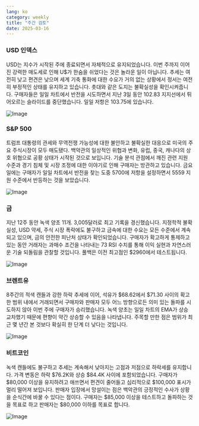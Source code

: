 ```yaml
---
lang: ko
category: weekly
title: "주간 검토"
date: 2025-03-16
---
```


### USD 인덱스

USD는 지수가 시작된 주에 종료되면서 자체적으로 유지되었습니다. 이번 주까지 이어진 강력한 매도세로 인해 U$가 한숨을 쉬었다는 것은 놀라운 일이 아닙니다. 추세는 여전히 낮고 편견은 낮으며 세계 기축 통화에 대한 수요가 거의 없는 상황에서 정서는 여전히 부정적인 상태를 유지하고 있습니다. 촛대와 같은 도지는 불확실성을 확인시켜줍니다. 구매자들은 일일 차트에서 반전을 시도하면서 지난 3일 동안 102.83 지지선에서 튀어오르는 슬라이드를 중단했습니다. 일일 저항은 103.75에 있습니다. 

![Image](https://markleighedu.github.io/img/Mar-2025/16-Mar-2025/usdindex.jpg)

### S&P 500

트럼프 대통령의 관세와 무역전쟁 가능성에 대한 불안하고 불확실한 대응으로 미국의 주요 주식시장이 모두 매도됐다. 백악관의 일상적인 위협과 변화, 유럽, 중국, 캐나다의 상호 위협으로 공황 상태가 시작된 것으로 보입니다. 기술 분석 관점에서 깨진 관련 지원 수준과 경기 침체 및 시장 조정에 대한 이야기로 인해 구매자는 방관하고 있습니다. 금요일에는 구매자가 일일 차트에서 반전을 찾는 도중 5700에 저항을 설정하면서 5559 지원 수준에서 반등하는 것을 보았습니다.  

![Image](https://markleighedu.github.io/img/Mar-2025/16-Mar-2025/sp500.jpg)

### 금

지난 12주 동안 녹색 양초 11개. 3,005달러로 최고 기록을 경신했습니다. 지정학적 불확실성, USD 약세, 주식 시장 폭락에도 불구하고 금속에 대한 수요는 모든 수준에서 계속되고 있으며, 금의 안전한 피난처 상태가 확인되었습니다. 구매자가 확고하게 통제하고 있는 동안 거래자는 과매수 조건을 나타내는 73 RSI 수치를 통해 이익 실현과 자연스러운 기술 되돌림을 관찰할 것입니다. 풀백은 이전 최고점인 $2960에서 테스트됩니다.

![Image](https://markleighedu.github.io/img/Mar-2025/16-Mar-2025/gold.jpg)

### 브렌트유

8주간의 적색 캔들과 강한 하락 추세에 이어, 석유가 $68.62에서 $71.30 사이의 확고한 범위 내에서 거래되면서 구매자와 판매자 모두 어느 방향으로든 의미 있는 돌파를 시도하지 않아 이번 주에 구매자가 승리했습니다. 녹색 양초는 일일 차트의 EMA가 상승 교차했기 때문에 편향이 약간 상승할 수 있음을 나타냅니다. 주목할 만한 점은 범위가 최근 몇 년간 본 것보다 확실히 한 단계 더 낮다는 것입니다.

![Image](https://markleighedu.github.io/img/Mar-2025/16-Mar-2025/brentoil.jpg)

### 비트코인

녹색 캔들에도 불구하고 추세는 계속해서 낮아지는 고점과 저점으로 하락세를 유지합니다. 가격 변동은 하락 $76.2K와 상승 $84.4K 사이에 포함되었습니다. 구매자가 $80,000 이상을 유지하려고 애쓰면서 편견이 줄어들고 심리적으로 $100,000 표시가 멀리 떨어져 보입니다. 판매자 입장에서 망설이는 점은 백악관의 긍정적인 수사가 상황을 순식간에 바꿀 수 있다는 점이다. 구매자는 $85,000 이상을 테스트하고 돌파하는 것을 목표로 하고 판매자는 $80,000 이하를 목표로 합니다.  

![Image](https://markleighedu.github.io/img/Mar-2025/16-Mar-2025/bitcoin.jpg)

